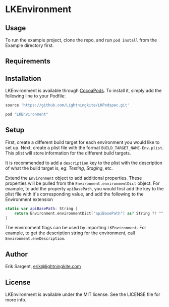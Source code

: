 # LKEnvironment

## Usage

To run the example project, clone the repo, and run `pod install` from the Example directory first.

## Requirements

## Installation

LKEnvironment is available through [CocoaPods](http://cocoapods.org). To install
it, simply add the following line to your Podfile:

```ruby
source 'https://github.com/Lightningkite/LKPodspec.git'

pod "LKEnvironment"
```

## Setup

First, create a different build target for each environment you would like to set up. Next, create a plist file with the format `BUILD_TARGET_NAME-Env.plist`. This plist will store information for the different build targets. 

It is recommended to add a `description` key to the plist with the description of what the build target is, eg: *Testing*, *Staging*, etc.

Extend the `Environment` object to add additional properties. These properties will be pulled from the `Environment.environmentDict` object. For example, to add the property `apiBasePath`, you would first add the key to the plist file with it's corresponding value, and add the following to the Environment extension

```Swift
static var apiBasePath: String {
    return Environment.environmentDict["apiBasePath"] as? String ?? ""
}
```

The environment flags can be used by importing `LKEnvironment`. For example, to get the description string for the environment, call `Environment.envDescription`.



## Author

Erik Sargent, erik@lightningkite.com

## License

LKEnvironment is available under the MIT license. See the LICENSE file for more info.
